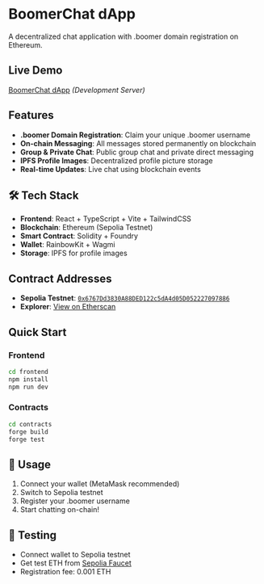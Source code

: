# BoomerChat dApp

A decentralized chat application with .boomer domain registration on Ethereum.

## Live Demo
[BoomerChat dApp](http://localhost:5175) *(Development Server)*

## Features
- **.boomer Domain Registration**: Claim your unique .boomer username
- **On-chain Messaging**: All messages stored permanently on blockchain
- **Group & Private Chat**: Public group chat and private direct messaging
- **IPFS Profile Images**: Decentralized profile picture storage
- **Real-time Updates**: Live chat using blockchain events

## 🛠 Tech Stack
- **Frontend**: React + TypeScript + Vite + TailwindCSS
- **Blockchain**: Ethereum (Sepolia Testnet)
- **Smart Contract**: Solidity + Foundry
- **Wallet**: RainbowKit + Wagmi
- **Storage**: IPFS for profile images

## Contract Addresses
- **Sepolia Testnet**: [`0x6767Dd3830A88DED122c5dA4d05D052227097886`](https://sepolia.etherscan.io/address/0x6767Dd3830A88DED122c5dA4d05D052227097886)
- **Explorer**: [View on Etherscan](https://sepolia.etherscan.io/address/0x6767Dd3830A88DED122c5dA4d05D052227097886)

## Quick Start

### Frontend
```bash
cd frontend
npm install
npm run dev
```

### Contracts
```bash
cd contracts
forge build
forge test
```

## 📝 Usage
1. Connect your wallet (MetaMask recommended)
2. Switch to Sepolia testnet
3. Register your .boomer username
4. Start chatting on-chain!

## 🧪 Testing
- Connect wallet to Sepolia testnet
- Get test ETH from [Sepolia Faucet](https://sepoliafaucet.com/)
- Registration fee: 0.001 ETH
